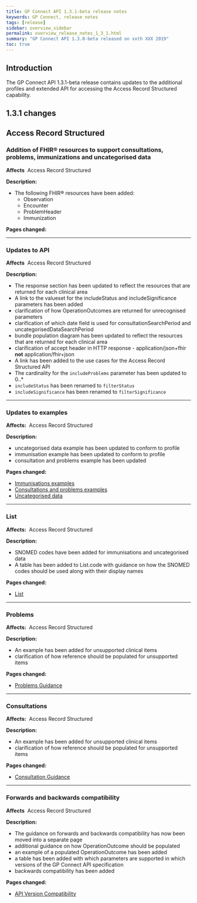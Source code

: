 ```yaml
---
title: GP Connect API 1.3.1-beta release notes
keywords: GP Connect, release notes
tags: [release]
sidebar: overview_sidebar
permalink: overview_release_notes_1_3_1.html
summary: "GP Connect API 1.3.0-beta released on xxth XXX 2019"
toc: true
---
```


## Introduction ##

The GP Connect API 1.3.1-beta release contains updates to the additional profiles and extended API for accessing the Access Record Structured capability.


## 1.3.1 changes ##

## Access Record Structured ##

### Addition of FHIR&reg; resources to support consultations, problems, immunizations and uncategorised data ###

**Affects**&nbsp; Access Record Structured

**Description:**
- The following FHIR&reg; resources have been added:
  - Observation
  - Encounter
  - ProblemHeader
  - Immunization

**Pages changed:**

---

### Updates to API ###

**Affects**&nbsp; Access Record Structured

**Description:**

- The response section has been updated to reflect the resources that are returned for each clinical area
- A link to the valueset for the includeStatus and includeSignificance parameters has been added
- clarification of how OperationOutcomes are returned for unrecognised parameters
- clarification of which date field is used for consultationSearchPeriod and uncategorisedDataSearchPeriod
- bundle population diagram has been updated to reflect the resources that are returned for each clinical area
- clarification of accept header in HTTP response - application/json+fhir **not** application/fhir+json
- A link has been added to the use cases for the Access Record Structured API
- The cardinality for the `includeProblems` parameter has been updated to 0..*
- `includeStatus` has been renamed to `filterStatus`
- `includeSignificance` has been renamed to `filterSignificance`

---

### Updates to examples ###

**Affects:**&nbsp; Access Record Structured

**Description:**
- uncategorised data example has been updated to conform to profile
- immunisation example has been updated to conform to profile
- consultation and problems example has been updated

**Pages changed:**
- [Immunisations examples](accessrecord_structured_development_fhir_examples_immunizations.html)
- [Consultations and problems examples](accessrecord_structured_development_fhir_examples_consultations.html)
- [Uncategorised data](accessrecord_structured_development_fhir_examples_uncategorised.html)
---

### List ###

**Affects:**&nbsp; Access Record Structured

**Description:**
- SNOMED codes have been added for immunisations and uncategorised data
- A table has been added to List.code with guidance on how the SNOMED codes should be used along with their display names

**Pages changed:**
- [List](accessrecord_structured_development_list.html)

---

### Problems ###

**Affects:**&nbsp; Access Record Structured

**Description:**
- An example has been added for unsupported clinical items
- clarification of how reference should be populated for unsupported items

**Pages changed:**
- [Problems Guidance](accessrecord_structured_development_problems_guidance.html)

---

### Consultations ###

**Affects:**&nbsp; Access Record Structured

**Description:**
- An example has been added for unsupported clinical items
- clarification of how reference should be populated for unsupported items

**Pages changed:**
- [Consultation Guidance](accessrecord_structured_development_consultation_guidance.html)

---

### Forwards and backwards compatibility ###

**Affects**&nbsp; Access Record Structured

**Description:**

- The guidance on forwards and backwards compatibility has now been moved into a separate page
- additional guidance on how OperationOutcome should be populated
- an example of a populated OperationOutcome has been added
- a table has been added with which parameters are supported in which versions of the GP Connect API specification
- backwards compatibility has been added

**Pages changed:**

- [API Version Compatibility](accessrecord_structured_development_version_compatibility.html)
